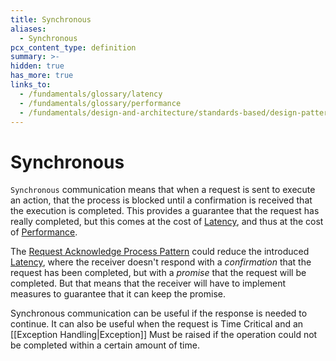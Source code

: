 ```yaml
---
title: Synchronous
aliases:
  - Synchronous
pcx_content_type: definition
summary: >-
hidden: true
has_more: true
links_to:
  - /fundamentals/glossary/latency
  - /fundamentals/glossary/performance
  - /fundamentals/design-and-architecture/standards-based/design-patterns/request-acknowledge-process
---
```


# Synchronous

`Synchronous` communication means that when a request is sent to execute an action, that the process is blocked until a confirmation is received that the execution is completed. This provides a guarantee that the request has really completed, but this comes at the cost of [Latency](/fundamentals/glossary/latency), and thus at the cost of [Performance](/fundamentals/glossary/performance).

The [Request Acknowledge Process Pattern](/fundamentals/design-and-architecture/standards-based/design-patterns/request-acknowledge-process) could reduce the introduced [Latency](/fundamentals/glossary/latency), where the receiver doesn't respond with a _confirmation_ that the request has been completed, but with a _promise_ that the request will be completed. But that means that the receiver will have to implement measures to guarantee that it can keep the promise.

Synchronous communication can be useful if the response is needed to continue. It can also be useful when the request is Time Critical and an [[Exception Handling|Exception]] Must be raised if the operation could not be completed within a certain amount of time.
